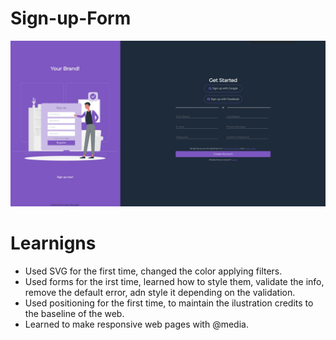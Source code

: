 # Sign-up-Form

<img src="./images/finalApp.jpeg"/>

# Learnigns

- Used SVG for the first time, changed the color applying filters.
- Used forms for the irst time, learned how to style them, validate the info, remove the default error, adn style it depending on the validation.
- Used positioning for the first time, to maintain the ilustration credits to the baseline of the web.
- Learned to make responsive web pages with @media.
  
